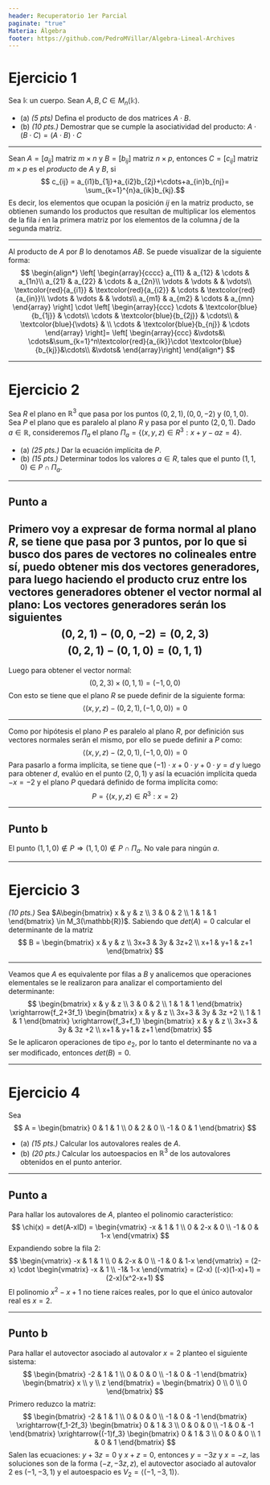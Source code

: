 ```yaml
---
header: Recuperatorio 1er Parcial
paginate: "true"
Materia: Álgebra
footer: https://github.com/PedroMVillar/Algebra-Lineal-Archives
---
```

# Ejercicio 1

Sea $\mathbb{k}$ un cuerpo. Sean $A,B,C \in M_n(\mathbb{k})$.
- (a) *(5 pts)* Defina el producto de dos matrices $A \cdot B$.
- (b) *(10 pts.)* Demostrar que se cumple la asociatividad del producto: $A \cdot (B \cdot C) = (A\cdot B) \cdot C$

---

Sean $A=[a_{ij}]$ matriz $m \times n$ y $B=[b_{ij}]$ matriz $n \times p$, entonces $C=[c_{ij}]$ matriz $m \times p$  es el *producto* de $A$ y $B$, si 
$$ c_{ij} = a_{i1}b_{1j}+a_{i2}b_{2j}+\cdots+a_{in}b_{nj}= \sum_{k=1}^{n}a_{ik}b_{kj}.$$
Es decir, los elementos que ocupan la posición $ij$ en la matriz producto, se obtienen sumando 	los productos que resultan de multiplicar los elementos de la fila $i$ en la primera matriz por los elementos de la columna $j$ de la segunda matriz.

---

Al producto de $A$ por $B$ lo denotamos $AB$. Se puede visualizar de la siguiente forma:
$$ \begin{align*} \left[ \begin{array}{cccc} a_{11} & a_{12} & \cdots & a_{1n}\\ a_{21} & a_{22} & \cdots & a_{2n}\\ \vdots & \vdots & & \vdots\\ \textcolor{red}{a_{i1}} & \textcolor{red}{a_{i2}} & \cdots & \textcolor{red}{a_{in}}\\  \vdots & \vdots & & \vdots\\ a_{m1} & a_{m2} & \cdots & a_{mn} \end{array} \right] \cdot \left[ \begin{array}{ccc} \cdots & \textcolor{blue}{b_{1j}} & \cdots\\  \cdots & \textcolor{blue}{b_{2j}} & \cdots\\ & \textcolor{blue}{\vdots} & \\ \cdots & \textcolor{blue}{b_{nj}} & \cdots \end{array} \right]= \left[ \begin{array}{ccc} &\vdots&\ \cdots&\sum_{k=1}^n\textcolor{red}{a_{ik}}\cdot \textcolor{blue}{b_{kj}}&\cdots\\ &\vdots& \end{array}\right] \end{align*}
$$

---

# Ejercicio 2
Sea $R$ el plano en $\mathbb{R}^3$ que pasa por los puntos $(0,2,1), (0,0,-2)$ y $(0,1,0)$. Sea $P$ el plano que es paralelo al plano $R$ y pasa por el punto $(2,0,1)$. Dado $a\in \mathbb{R}$, consideremos $\Pi_a$ el plano $\Pi_a = \{ (x,y,z)\in R^3 : x+y-az = 4 \}.$
- (a) *(25 pts.)* Dar la ecuación implícita de $P$.
- (b) *(15 pts.)* Determinar todos los valores $a\in R$, tales que el punto $(1,1,0) \in P \cap \Pi_a$.

---

## Punto a
Primero voy a expresar de forma normal al plano $R$, se tiene que pasa por 3 puntos, por lo que si busco dos pares de vectores no colineales entre sí, puedo obtener mis dos vectores generadores, para luego haciendo el producto cruz entre los vectores generadores obtener el vector normal al plano:
Los vectores generadores serán los siguientes
$$
(0,2,1)-(0,0,-2) = (0,2,3)
$$
$$
(0,2,1)-(0,1,0) = (0,1,1)
$$
---

Luego para obtener el vector normal:
$$
(0,2,3)\times (0,1,1) = (-1,0,0)
$$
Con esto se tiene que el plano $R$ se puede definir de la siguiente forma:
$$
\langle (x,y,z) - (0,2,1), (-1,0,0)\rangle = 0
$$

---

Como por hipótesis el plano $P$ es paralelo al plano $R$, por definición sus vectores normales serán el mismo, por ello se puede definir a $P$ como:
$$
\langle (x,y,z) - (2,0,1), (-1,0,0)\rangle = 0
$$
Para pasarlo a forma implícita, se tiene que $(-1)\cdot x + 0 \cdot y + 0 \cdot y = d$ y luego para obtener $d$, evalúo en el punto $(2,0,1)$ y así la ecuación implícita queda $-x=-2$ y el plano $P$ quedará definido de forma implícita como:
$$
P = \{ (x,y,z) \in R^3 : x = 2 \}
$$

---

## Punto b
El punto $(1,1,0) \notin P \Rightarrow (1,1,0) \notin P \cap \Pi_a$. No vale para ningún $a$.

---

# Ejercicio 3
*(10 pts.)*  Sea $A\begin{bmatrix} x & y & z \\ 3 & 0 & 2 \\ 1 & 1 & 1 \end{bmatrix} \in M_3(\mathbb{R})$. Sabiendo que $det(A)=0$ calcular el determinante de la matriz
$$
B = \begin{bmatrix}
x & y & z \\
3x+3 & 3y & 3z+2 \\
x+1 & y+1 & z+1
\end{bmatrix}
$$

---

Veamos que $A$ es equivalente por filas a $B$ y analicemos que operaciones elementales se le realizaron para analizar el comportamiento del determinante:
$$
\begin{bmatrix} x & y & z \\ 3 & 0 & 2 \\ 1 & 1 & 1 \end{bmatrix} \xrightarrow{f_2+3f_1}
\begin{bmatrix} x & y & z \\ 3x+3 & 3y & 3z +2 \\ 1 & 1 & 1 \end{bmatrix} \xrightarrow{f_3+f_1}
\begin{bmatrix} x & y & z \\ 3x+3 & 3y & 3z +2 \\ x+1 & y+1 & z+1 \end{bmatrix}
$$
Se le aplicaron operaciones de tipo $e_2$, por lo tanto el determinante no va a ser modificado, entonces $det(B)=0$.

---

# Ejercicio 4
Sea
$$
A = \begin{bmatrix}
0 & 1 & 1 \\
0 & 2 & 0 \\
-1 & 0 & 1
\end{bmatrix}
$$
- (a) *(15 pts.)* Calcular los autovalores reales de $A$.
- (b) *(20 pts.)* Calcular los autoespacios en $\mathbb{R}^3$ de los autovalores obtenidos en el punto anterior.

---

## Punto a
Para hallar los autovalores de $A$, planteo el polinomio característico:
$$
\chi(x) = det(A-xID) = 
\begin{vmatrix}
-x & 1 & 1 \\
0 & 2-x & 0 \\
-1 & 0 & 1-x
\end{vmatrix}
$$
Expandiendo sobre la fila 2:
$$
\begin{vmatrix}
-x & 1 & 1 \\
0 & 2-x & 0 \\
-1 & 0 & 1-x
\end{vmatrix} = (2-x) \cdot
\begin{vmatrix}
-x & 1 \\
-1& 1-x
\end{vmatrix} = (2-x) ((-x)(1-x)+1) = (2-x)(x^2-x+1)
$$
El polinomio $x^2-x+1$ no tiene raíces reales, por lo que el único autovalor real es $x=2$.

---

## Punto b

Para hallar el autovector asociado al autovalor $x=2$ planteo el siguiente sistema:
$$
\begin{bmatrix}
-2 & 1 & 1 \\
0 & 0 & 0 \\
-1 & 0 & -1
\end{bmatrix}
\begin{bmatrix}
x \\
y \\
z
\end{bmatrix} = 
\begin{bmatrix}
0 \\
0 \\
0
\end{bmatrix}
$$
Primero reduzco la matriz:
$$
\begin{bmatrix}
-2 & 1 & 1 \\
0 & 0 & 0 \\
-1 & 0 & -1
\end{bmatrix} \xrightarrow{f_1-2f_3}
\begin{bmatrix}
0 & 1 & 3 \\
0 & 0 & 0 \\
-1 & 0 & -1
\end{bmatrix} \xrightarrow{(-1)f_3}
\begin{bmatrix}
0 & 1 & 3 \\
0 & 0 & 0 \\
1 & 0 & 1
\end{bmatrix}
$$
Salen las ecuaciones: $y +3z = 0$ y $x+z=0$, entonces $y=-3z$ y $x = -z$, las soluciones son de la forma $(-z,-3z,z)$, el autovector asociado al autovalor $2$ es $(-1,-3,1)$ y el autoespacio es $V_2 = \langle (-1,-3,1) \rangle$.
